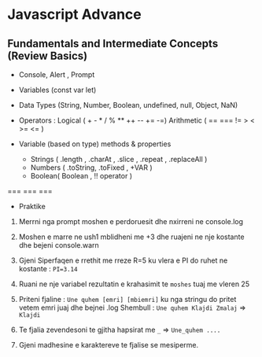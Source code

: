 # Javascript Advance

## Fundamentals and Intermediate Concepts (Review Basics)

- Console, Alert , Prompt

- Variables (const var let)

- Data Types (String, Number, Boolean, undefined, null, Object, NaN)

- Operators :
  Logical ( + - \* / % \*\* ++ -- += -=)
  Arithmetic ( == === != > < >= <= )

- Variable (based on type) methods & properties

  - Strings ( .length , .charAt , .slice , .repeat , .replaceAll )
  - Numbers ( .toString, .toFixed , +VAR )
  - Boolean( Boolean , !! operator )

=== === ===

- Praktike

1. Merrni nga prompt moshen e perdoruesit dhe nxirreni ne console.log

2. Moshen e marre ne ush1 mblidheni me +3 dhe ruajeni ne nje kostante dhe bejeni console.warn

3. Gjeni Siperfaqen e rrethit me rreze R=5 ku vlera e PI do ruhet ne kostante : `PI=3.14`

4. Ruani ne nje variabel rezultatin e krahasimit te `moshes` tuaj me vleren 25

5. Priteni fjaline : `Une quhem [emri] [mbiemri]` ku nga stringu do pritet vetem emri juaj dhe bejnei .log
   Shembull : `Une quhem Klajdi Zmalaj` => `Klajdi`

6. Te fjalia zevendesoni te gjitha hapsirat me `_` => `Une_quhem ....`

7. Gjeni madhesine e karaktereve te fjalise se mesiperme.
